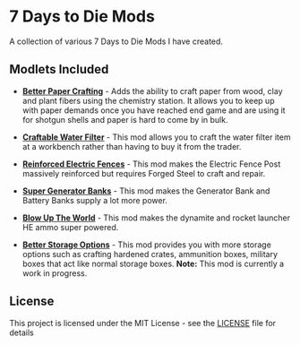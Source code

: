 # 7 Days to Die Mods
A collection of various 7 Days to Die Mods I have created.


## Modlets Included

* [**Better Paper Crafting**](/BetterPaperCrafting/README.md) - Adds the ability to craft paper from wood, clay and plant fibers using the chemistry station. It allows you to keep up with paper demands once you have reached end game and are using it for shotgun shells and paper is hard to come by in bulk.

* [**Craftable Water Filter**](/CraftableWaterFilter/README.md) - This mod allows you to craft the water filter item at a workbench rather than having to buy it from the trader.

* [**Reinforced Electric Fences**](/ReinforcedElectricFences/README.md) - This mod makes the Electric Fence Post massively reinforced but requires Forged Steel to craft and repair.

* [**Super Generator Banks**](/SuperGeneratorBanks/README.md) - This mod makes the Generator Bank and Battery Banks supply a lot more power.

* [**Blow Up The World**](/BlowUpTheWorld/README.md) - This mod makes the dynamite and rocket launcher HE ammo super powered.

* [**Better Storage Options**](/BetterStorageOptions/README.md) - This mod provides you with more storage options such as crafting hardened crates, ammunition boxes, military boxes that act like normal storage boxes. **Note:** This mod is currently a work in progress.
## License

This project is licensed under the MIT License - see the [LICENSE](LICENSE) file for details